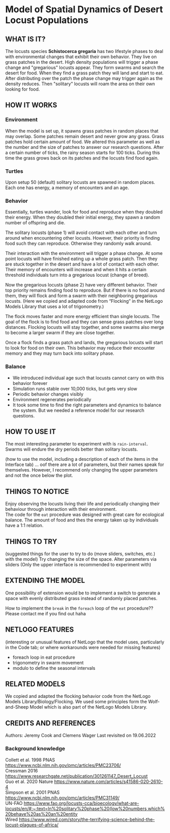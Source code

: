 # Model of Spatial Dynamics of Desert Locust Populations


## WHAT IS IT?

The locusts species __Schistocerca gregaria__ has two lifestyle phases to deal with environmental changes that exhibit their own behavior. They live on grass patches in the desert. High density populations will trigger a phase change and "gregarious" locusts appear. They form swarms and search the desert for food. When they find a grass patch they will land and start to eat. After distributing over the patch the phase change may trigger again as the density reduces. Then "solitary" locusts will roam the area on their own looking for food.  


## HOW IT WORKS

### Environment 
When the model is set up, it spawns grass patches in random places that may overlap. Some patches remain desert and never grow any grass. Grass patches hold certain amount of food. We altered this parameter as well as the number and the size of patches to answer our research questions. 
After a certain number of ticks, the rainy season starts for 100 ticks. During this time the grass grows back on its patches and the locusts find food again. 

### Turtles
Upon setup 50 (default) solitary locusts are spawned in random places. Each one has energy, a memory of encounters and an age. 

### Behavior
Essentially, turtles wander, look for food and reproduce when they doubled their energy. When they doubled their initial energy, they spawn a random number of offspring and die. 

The solitary locusts (phase 1) will avoid contact with each other and turn around when encountering other locusts. However, their priority is finding food such they can reproduce. Otherwise they randomly walk around. 

Their interaction with the environment will trigger a phase change. At some point locusts will have finished eating up a whole grass patch. Then they are stuck together in the desert and have a lot of contact with each other. Their memory of encounters will increase and when it hits a certain threshold individuals turn into a gregarious locust (change of breed).

Now the gregarious locusts (phase 2) have very different behavior. Their top priority remains finding food to reproduce. But if there is no food around them, they will flock and form a swarm with their neighboring gregarious locusts. (Here we copied and adapted code from “Flocking” in the NetLogo Models Library that uses a lot of trigonometry.) 

The flock moves faster and more energy efficient than single locusts. The goal of the flock is to find food and they can sense grass patches over long distances. Flocking locusts will stay together, and some swarms also merge to become a larger swarm if they are close together. 

Once a flock finds a grass patch and lands, the gregarious locusts will start to look for food on their own. This behavior may reduce their encounter memory and they may turn back into solitary phase. 

### Balance

- We introduced individual age such that locusts cannot carry on with this behavior forever
- Simulation runs stable over 10,000 ticks, but gets very slow
- Periodic behavior changes visibly 
- Environment regenerates periodically 
- It took some time to find the right parameters and dynamics to balance the system. But we needed a reference model for our research questions. 



## HOW TO USE IT

The most interesting parameter to experiment with is `rain-interval`. Swarms will endure the dry periods better than solitary locusts. 

(how to use the model, including a description of each of the items in the Interface tab)
... oof there are a lot of parameters, but their names speak for themselves. However, I recommend only changing the upper parameters and not the once below the plot. 



## THINGS TO NOTICE

Enjoy observing the locusts living their life and periodically changing their behaviour through interaction with their environment.  
The code for the `eat` procedure was designed with great care for ecological balance. The amount of food and thes the energy taken up by individuals have a 1:1 relation. 



## THINGS TO TRY

(suggested things for the user to try to do (move sliders, switches, etc.) with the model)
Try changing the size of the space.
Alter parameters via sliders (Only the upper interface is recommended to experiment with)


## EXTENDING THE MODEL

One possibility of extension would be to implement a switch to generate a space with evenly distributed grass instead of randomly placed patches.

How to implement the `break` in the `foreach` loop of the `eat` procedure?? Please contact me if you find out haha


## NETLOGO FEATURES

(interesting or unusual features of NetLogo that the model uses, particularly in the Code tab; or where workarounds were needed for missing features)
- foreach loop in eat procedure
- trigonometry in swarm movement 
- modulo to define the seasonal intervals



## RELATED MODELS

We copied and adapted the flocking behavior code from the NetLogo Models Library/Biology/Flocking.
We used some principles form the Wolf-and-Sheep Model which is also part of the NetLogo Models Library.



## CREDITS AND REFERENCES

Authors: Jeremy Cook and Clemens Wager
Last revisited on 19.06.2022    

### Background knowledge 

Collett et al. 1998 PNAS https://www.ncbi.nlm.nih.gov/pmc/articles/PMC23706/  
Cressman 2016 https://www.researchgate.net/publication/301261147_Desert_Locust  
Guo et al. 2020 Nature https://www.nature.com/articles/s41586-020-2610-4  
Simpson et al. 2001 PNAS https://www.ncbi.nlm.nih.gov/pmc/articles/PMC31149/  
UN-FAO https://www.fao.org/locusts-cca/bioecology/what-are-locusts/en/#:~:text=In%20solitary%20phase%20(low%20numbers,which%20behave%20as%20an%20entity  
Wired https://www.wired.com/story/the-terrifying-science-behind-the-locust-plagues-of-africa/  
